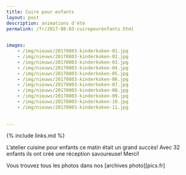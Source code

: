 ```yaml
---
title: Cuire pour enfants
layout: post
description: animations d'été
permalink: /fr/2017-08-03-cuirepourenfants.html

    
images: 
    - /img/nieuws/20170803-kinderkoken-01.jpg
    - /img/nieuws/20170803-kinderkoken-02.jpg
    - /img/nieuws/20170803-kinderkoken-03.jpg
    - /img/nieuws/20170803-kinderkoken-04.jpg
    - /img/nieuws/20170803-kinderkoken-05.jpg
    - /img/nieuws/20170803-kinderkoken-06.jpg
    - /img/nieuws/20170803-kinderkoken-07.jpg
    - /img/nieuws/20170803-kinderkoken-08.jpg
    - /img/nieuws/20170803-kinderkoken-09.jpg
    - /img/nieuws/20170803-kinderkoken-10.jpg
    - /img/nieuws/20170803-kinderkoken-11.jpg
    
    
---
```


{% include links.md %}

L’atelier cuisine pour enfants ce matin était un grand succès! Avec 32 enfants ils ont créé une réception savoureuse! Merci!

Vous trouvez tous les photos dans nos [archives photo][pics.fr]

